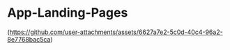 # App-Landing-Pages
(https://github.com/user-attachments/assets/6627a7e2-5c0d-40c4-96a2-8e7768bac5ca)
